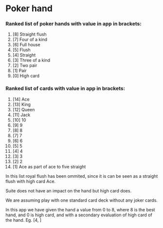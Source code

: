 # Poker hand

### Ranked list of poker hands with value in app in brackets:
1. [8] Straight flush
2. [7] Four of a kind
3. [6] Full house
4. [5] Flush
5. [4] Straight
6. [3] Three of a kind
7. [2] Two pair
8. [1] Pair
9. [0] High card

### Ranked list of cards with value in app in brackets:

1. [14] Ace
2. [13] King
3. [12] Queen
4. [11] Jack
5. [10] 10
6. [9] 9
7. [8] 8
8. [7] 7
9. [6] 6
10. [5] 5
11. [4] 4
12. [3] 3
13. [2] 2
14. [1] Ace as part of ace to five straight

In this list royal flush has been ommited, since it is can be seen as a straight flush with high card Ace.

Suite does not have an impact on the hand but high card does.

We are assuming play with one standard card deck without any joker cards.


In this app we have given the hand a value from 0 to 8, where 8 is the best hand, and 0 is high card, and with a secondary evaluation of high card of the hand. Eg. [4, ]